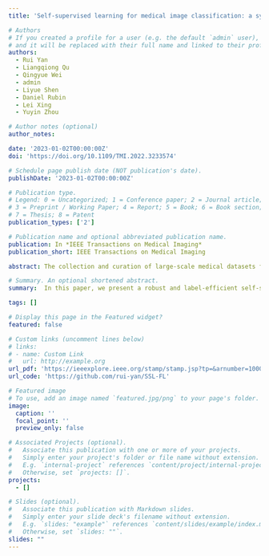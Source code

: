 ```yaml
---
title: 'Self-supervised learning for medical image classification: a systematic review and implementation guidelines'

# Authors
# If you created a profile for a user (e.g. the default `admin` user), write the username (folder name) here
# and it will be replaced with their full name and linked to their profile.
authors:
  - Rui Yan
  - Liangqiong Qu
  - Qingyue Wei
  - admin
  - Liyue Shen
  - Daniel Rubin
  - Lei Xing
  - Yuyin Zhou

# Author notes (optional)
author_notes:

date: '2023-01-02T00:00:00Z'
doi: 'https://doi.org/10.1109/TMI.2022.3233574'

# Schedule page publish date (NOT publication's date).
publishDate: '2023-01-02T00:00:00Z'

# Publication type.
# Legend: 0 = Uncategorized; 1 = Conference paper; 2 = Journal article;
# 3 = Preprint / Working Paper; 4 = Report; 5 = Book; 6 = Book section;
# 7 = Thesis; 8 = Patent
publication_types: ['2']

# Publication name and optional abbreviated publication name.
publication: In *IEEE Transactions on Medical Imaging*
publication_short: IEEE Transactions on Medical Imaging 

abstract: The collection and curation of large-scale medical datasets from multiple institutions is essential for training accurate deep learning models, but privacy concerns often hinder data sharing. Federated learning (FL) is a promising solution that enables privacy-preserving collaborative learning among different institutions, but it generally suffers from performance deterioration due to heterogeneous data distributions and a lack of quality labeled data. In this paper, we present a robust and label-efficient self-supervised FL framework for medical image analysis. Our method introduces a novel Transformer-based self-supervised pre-training paradigm that pre-trains models directly on decentralized target task datasets using masked image modeling, to facilitate more robust representation learning on heterogeneous data and effective knowledge transfer to downstream models. Extensive empirical results on simulated and real-world medical imaging non-IID federated datasets show that masked image modeling with Transformers significantly improves the robustness of models against various degrees of data heterogeneity. Notably, under severe data heterogeneity, our method, without relying on any additional pre-training data, achieves an improvement of 5.06%, 1.53% and 4.58% in test accuracy on retinal, dermatology and chest X-ray classification compared to the supervised baseline with ImageNet pre-training. In addition, we show that our federated self-supervised pre-training methods yield models that generalize better to out-of-distribution data and perform more effectively when fine-tuning with limited labeled data, compared to existing FL algorithms. 

# Summary. An optional shortened abstract.
summary:  In this paper, we present a robust and label-efficient self-supervised FL framework for medical image analysis. Our method introduces a novel Transformer-based self-supervised pre-training paradigm that pre-trains models directly on decentralized target task datasets using masked image modeling, to facilitate more robust representation learning on heterogeneous data and effective knowledge transfer to downstream models. 

tags: []

# Display this page in the Featured widget?
featured: false 

# Custom links (uncomment lines below)
# links:
# - name: Custom Link
#   url: http://example.org
url_pdf: 'https://ieeexplore.ieee.org/stamp/stamp.jsp?tp=&arnumber=10004993'
url_code: 'https://github.com/rui-yan/SSL-FL'

# Featured image
# To use, add an image named `featured.jpg/png` to your page's folder.
image:
  caption: ''
  focal_point: ''
  preview_only: false

# Associated Projects (optional).
#   Associate this publication with one or more of your projects.
#   Simply enter your project's folder or file name without extension.
#   E.g. `internal-project` references `content/project/internal-project/index.md`.
#   Otherwise, set `projects: []`.
projects:
  - []

# Slides (optional).
#   Associate this publication with Markdown slides.
#   Simply enter your slide deck's filename without extension.
#   E.g. `slides: "example"` references `content/slides/example/index.md`.
#   Otherwise, set `slides: ""`.
slides: ""
---
```

